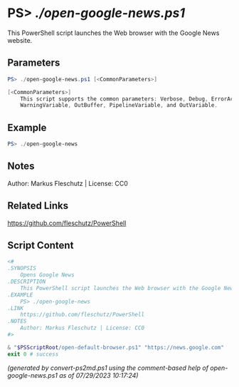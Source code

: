 PS> *./open-google-news.ps1*
====================

This PowerShell script launches the Web browser with the Google News website.

Parameters
----------
```powershell
PS> ./open-google-news.ps1 [<CommonParameters>]

[<CommonParameters>]
    This script supports the common parameters: Verbose, Debug, ErrorAction, ErrorVariable, WarningAction, 
    WarningVariable, OutBuffer, PipelineVariable, and OutVariable.
```

Example
-------
```powershell
PS> ./open-google-news

```

Notes
-----
Author: Markus Fleschutz | License: CC0

Related Links
-------------
https://github.com/fleschutz/PowerShell

Script Content
--------------
```powershell
<#
.SYNOPSIS
	Opens Google News
.DESCRIPTION
	This PowerShell script launches the Web browser with the Google News website.
.EXAMPLE
	PS> ./open-google-news
.LINK
	https://github.com/fleschutz/PowerShell
.NOTES
	Author: Markus Fleschutz | License: CC0
#>

& "$PSScriptRoot/open-default-browser.ps1" "https://news.google.com"
exit 0 # success
```

*(generated by convert-ps2md.ps1 using the comment-based help of open-google-news.ps1 as of 07/29/2023 10:17:24)*
